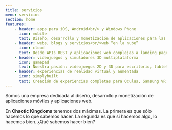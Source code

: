 ```yaml
---
title: servicios
menu: servicios
section: home
features:
    - header: apps para iOS, Android<br/> y Windows Phone
      icon: mobile
      text: Diseño, desarrollo y monetización de aplicaciones para las principales plataformas
    - header: webs, blogs y servicios<br/>web “en la nube”
      icon: cloud
      text: Desde APIs REST y aplicaciones web complejas a landing pages, blogs y CMS
    - header: videojuegos y simuladores 3D multiplataforma
      icon: gamepad
      text: Nuestra pasión: videojuegos 2D y 3D para escritorio, tablets y móviles
    - header: experiencias de realidad virtual y aumentada
      icon: simplybuilt
      text: Creación de experiencias completas para Oculus, Samsung VR y Google Cardboard
---
```


<p class="lead">Somos una empresa dedicada al diseño, desarrollo y monetización de aplicaciones móviles y aplicaciones web.</p>

<p class="lead">En <strong>Chaotic Kingdoms</strong> tenemos dos máximas. La primera es que sólo hacemos lo que sabemos hacer. La segunda es que si hacemos algo, lo hacemos bien. ¿Qué sabemos hacer bien?</p>
